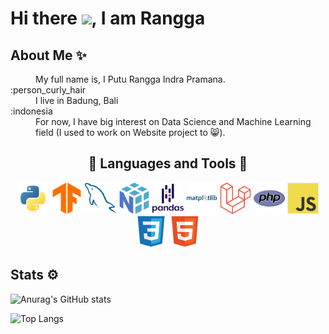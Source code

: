 # Hi there <img src="https://raw.githubusercontent.com/MartinHeinz/MartinHeinz/master/wave.gif" width="30px">, I am Rangga

## About Me ✨  
<dd>My full name is, I Putu Rangga Indra Pramana.</dd>:person_curly_hair
<dd>I live in Badung, Bali</dd>:indonesia
<dd>For now, I have big interest on Data Science and Machine Learning field (I used to work on Website project to 😸).</dd>

<div align="center">

## :wrench: Languages and Tools 🚀

</div>

<div align="center">
  <img src="https://github.com/devicons/devicon/blob/master/icons/python/python-original.svg" alt="python" width="50" height="50"/>
  <img src="https://github.com/devicons/devicon/blob/master/icons/tensorflow/tensorflow-original.svg" alt="tf" width="50" height="50"/>
  <img src="https://github.com/devicons/devicon/blob/master/icons/mysql/mysql-original.svg" alt="tf" width="50" height="50"/>
  <img src="https://github.com/devicons/devicon/blob/master/icons/numpy/numpy-original.svg" alt="numpy" width="50" height="50"/>
  <img src="https://github.com/devicons/devicon/blob/master/icons/pandas/pandas-original-wordmark.svg" alt="pandas" width="50" height="50"/>
  <img src="https://github.com/devicons/devicon/blob/master/icons/matplotlib/matplotlib-original-wordmark.svg" alt="matplotlib" width="50" height="50"/>
  <img src="https://github.com/devicons/devicon/blob/master/icons/laravel/laravel-original.svg" alt="laravel" width="50" height="50"/>
  <img src="https://github.com/devicons/devicon/blob/master/icons/php/php-original.svg" alt="php" width="50" height="50"/>
  <img src="https://github.com/devicons/devicon/blob/master/icons/javascript/javascript-original.svg" alt="js" width="50" height="50"/>
  <img src="https://github.com/devicons/devicon/blob/master/icons/css3/css3-original.svg" alt="css" width="50" height="50"/>
  <img src="https://github.com/devicons/devicon/blob/master/icons/html5/html5-original.svg" alt="css" width="50" height="50"/>
</div>

## Stats ⚙️
![Anurag's GitHub stats](https://github-readme-stats.vercel.app/api?username=RanggaIndra&show_icons=true&theme=dracula)

![Top Langs](https://github-readme-stats.vercel.app/api/top-langs/?username=RanggaIndra&layout=compact&theme=dracula)
